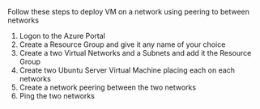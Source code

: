 Follow these steps to deploy VM on a network using peering to between networks

1. Logon to the Azure Portal
2. Create a Resource Group and give it any name of your choice
3. Create a two Virtual Networks and a Subnets and add it the Resource Group
4. Create two Ubuntu Server Virtual Machine placing each on each networks
5. Create a network peering between the two networks
6. Ping the two networks